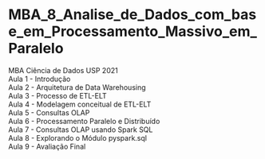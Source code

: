 # MBA_8_Analise_de_Dados_com_base_em_Processamento_Massivo_em_Paralelo
MBA Ciência de Dados USP 2021 <br>
Aula 1 - Introdução <br>
Aula 2 - Arquitetura de Data Warehousing <br>
Aula 3 - Processo de ETL-ELT <br>
Aula 4 - Modelagem conceitual de ETL-ELT <br>
Aula 5 - Consultas OLAP <br>
Aula 6 - Processamento Paralelo e Distribuído <br>
Aula 7 - Consultas OLAP usando Spark SQL <br>
Aula 8 - Explorando o Módulo pyspark.sql <br>
Aula 9 - Avaliação Final <br>
